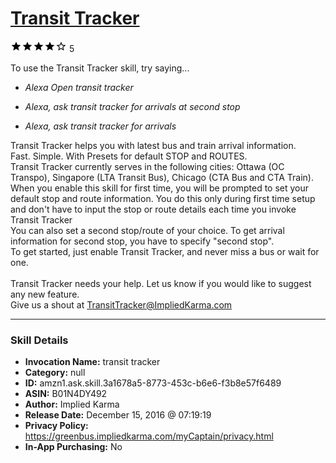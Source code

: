 # [Transit Tracker](http://alexa.amazon.com/#skills/amzn1.ask.skill.3a1678a5-8773-453c-b6e6-f3b8e57f6489)
![4 stars](../../images/ic_star_black_18dp_1x.png)![4 stars](../../images/ic_star_black_18dp_1x.png)![4 stars](../../images/ic_star_black_18dp_1x.png)![4 stars](../../images/ic_star_black_18dp_1x.png)![4 stars](../../images/ic_star_border_black_18dp_1x.png) 5

To use the Transit Tracker skill, try saying...

* *Alexa Open transit tracker*

* *Alexa, ask transit tracker for arrivals at second stop*

* *Alexa, ask transit tracker for arrivals*

Transit Tracker helps you with latest bus and train arrival information.
<br> Fast. Simple. With Presets for default STOP and ROUTES.
<br>
Transit Tracker currently serves in the following cities: Ottawa (OC Transpo), Singapore (LTA Transit Bus), Chicago (CTA Bus and CTA Train).
<br>
When you enable this skill for first time, you will be prompted to set your default stop and route information. You do this only during first time setup and don't have to input the stop or route details each time you invoke Transit Tracker
<br>
You can also set a second stop/route of your choice. To get arrival information for second stop, you have to specify "second stop".
<br>
To get started, just enable Transit Tracker, and never miss a bus or wait for one.
<br><br>
Transit Tracker needs your help. Let us know if you would like to suggest any new feature. <br> Give us a shout at TransitTracker@ImpliedKarma.com<br>

***

### Skill Details

* **Invocation Name:** transit tracker
* **Category:** null
* **ID:** amzn1.ask.skill.3a1678a5-8773-453c-b6e6-f3b8e57f6489
* **ASIN:** B01N4DY492
* **Author:** Implied Karma
* **Release Date:** December 15, 2016 @ 07:19:19
* **Privacy Policy:** https://greenbus.impliedkarma.com/myCaptain/privacy.html
* **In-App Purchasing:** No
